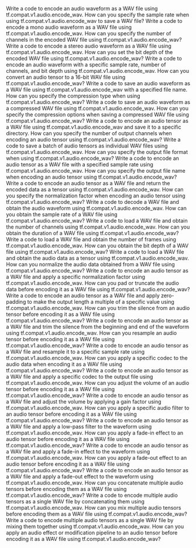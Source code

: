 Write a code to encode an audio waveform as a WAV file using tf.compat.v1.audio.encode_wav.
How can you specify the sample rate when using tf.compat.v1.audio.encode_wav to save a WAV file?
Write a code to encode a mono audio waveform as a WAV file using tf.compat.v1.audio.encode_wav.
How can you specify the number of channels in the encoded WAV file using tf.compat.v1.audio.encode_wav?
Write a code to encode a stereo audio waveform as a WAV file using tf.compat.v1.audio.encode_wav.
How can you set the bit depth of the encoded WAV file using tf.compat.v1.audio.encode_wav?
Write a code to encode an audio waveform with a specific sample rate, number of channels, and bit depth using tf.compat.v1.audio.encode_wav.
How can you convert an audio tensor to a 16-bit WAV file using tf.compat.v1.audio.encode_wav?
Write a code to save an audio waveform as a WAV file using tf.compat.v1.audio.encode_wav with a specified file name.
How can you specify the compression type when using tf.compat.v1.audio.encode_wav?
Write a code to save an audio waveform as a compressed WAV file using tf.compat.v1.audio.encode_wav.
How can you specify the compression options when saving a compressed WAV file using tf.compat.v1.audio.encode_wav?
Write a code to encode an audio tensor as a WAV file using tf.compat.v1.audio.encode_wav and save it to a specific directory.
How can you specify the number of output channels when encoding an audio tensor using tf.compat.v1.audio.encode_wav?
Write a code to save a batch of audio tensors as individual WAV files using tf.compat.v1.audio.encode_wav.
How can you specify the output file format when using tf.compat.v1.audio.encode_wav?
Write a code to encode an audio tensor as a WAV file with a specified sample rate using tf.compat.v1.audio.encode_wav.
How can you specify the output file name when encoding an audio tensor using tf.compat.v1.audio.encode_wav?
Write a code to encode an audio tensor as a WAV file and return the encoded data as a tensor using tf.compat.v1.audio.encode_wav.
How can you specify the normalization factor when encoding an audio tensor using tf.compat.v1.audio.encode_wav?
Write a code to decode a WAV file and obtain the audio waveform using tf.compat.v1.audio.encode_wav.
How can you obtain the sample rate of a WAV file using tf.compat.v1.audio.encode_wav?
Write a code to load a WAV file and obtain the number of channels using tf.compat.v1.audio.encode_wav.
How can you obtain the duration of a WAV file using tf.compat.v1.audio.encode_wav?
Write a code to load a WAV file and obtain the number of frames using tf.compat.v1.audio.encode_wav.
How can you obtain the bit depth of a WAV file using tf.compat.v1.audio.encode_wav?
Write a code to load a WAV file and obtain the audio data as a tensor using tf.compat.v1.audio.encode_wav.
How can you normalize the audio data obtained from a WAV file using tf.compat.v1.audio.encode_wav?
Write a code to encode an audio tensor as a WAV file and apply a specific normalization factor using tf.compat.v1.audio.encode_wav.
How can you pad or truncate the audio data before encoding it as a WAV file using tf.compat.v1.audio.encode_wav?
Write a code to encode an audio tensor as a WAV file and apply zero-padding to make the output length a multiple of a specific value using tf.compat.v1.audio.encode_wav.
How can you trim the silence from an audio tensor before encoding it as a WAV file using tf.compat.v1.audio.encode_wav?
Write a code to encode an audio tensor as a WAV file and trim the silence from the beginning and end of the waveform using tf.compat.v1.audio.encode_wav.
How can you resample an audio tensor before encoding it as a WAV file using tf.compat.v1.audio.encode_wav?
Write a code to encode an audio tensor as a WAV file and resample it to a specific sample rate using tf.compat.v1.audio.encode_wav.
How can you apply a specific codec to the audio data when encoding it as a WAV file using tf.compat.v1.audio.encode_wav?
Write a code to encode an audio tensor as a WAV file and apply a specific codec to the output file using tf.compat.v1.audio.encode_wav.
How can you adjust the volume of an audio tensor before encoding it as a WAV file using tf.compat.v1.audio.encode_wav?
Write a code to encode an audio tensor as a WAV file and adjust the volume by applying a gain factor using tf.compat.v1.audio.encode_wav.
How can you apply a specific audio filter to an audio tensor before encoding it as a WAV file using tf.compat.v1.audio.encode_wav?
Write a code to encode an audio tensor as a WAV file and apply a low-pass filter to the waveform using tf.compat.v1.audio.encode_wav.
How can you apply a fade-in effect to an audio tensor before encoding it as a WAV file using tf.compat.v1.audio.encode_wav?
Write a code to encode an audio tensor as a WAV file and apply a fade-in effect to the waveform using tf.compat.v1.audio.encode_wav.
How can you apply a fade-out effect to an audio tensor before encoding it as a WAV file using tf.compat.v1.audio.encode_wav?
Write a code to encode an audio tensor as a WAV file and apply a fade-out effect to the waveform using tf.compat.v1.audio.encode_wav.
How can you concatenate multiple audio tensors before encoding them as a WAV file using tf.compat.v1.audio.encode_wav?
Write a code to encode multiple audio tensors as a single WAV file by concatenating them using tf.compat.v1.audio.encode_wav.
How can you mix multiple audio tensors before encoding them as a WAV file using tf.compat.v1.audio.encode_wav?
Write a code to encode multiple audio tensors as a single WAV file by mixing them together using tf.compat.v1.audio.encode_wav.
How can you apply an audio effect or modification pipeline to an audio tensor before encoding it as a WAV file using tf.compat.v1.audio.encode_wav?